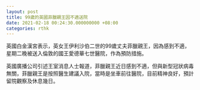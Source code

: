 ```yaml
---
layout: post
title: 99歲的英國菲臘親王因不適送院
date: 2021-02-18 00:24:30.000000000 +08:00
categories: rthk
---
```


英國白金漢宮表示，英女王伊利沙伯二世的99歲丈夫菲臘親王，因為感到不適，星期二晚被送入倫敦的國王愛德華七世醫院，作為預防措施。

英國廣播公司引述王室消息人士報道，菲臘親王近日感到不適，但與新型冠狀病毒無關，菲臘親王是按照醫生建議入院，當時是坐車前往醫院，目前精神良好，預計留院觀察及休息幾日。
